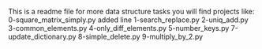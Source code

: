 This is a readme file for more data structure tasks
you will find projects like:
0-square_matrix_simply.py
added line
1-search_replace.py
2-uniq_add.py
3-common_elements.py
4-only_diff_elements.py
5-number_keys.py
7-update_dictionary.py
8-simple_delete.py
9-multiply_by_2.py
